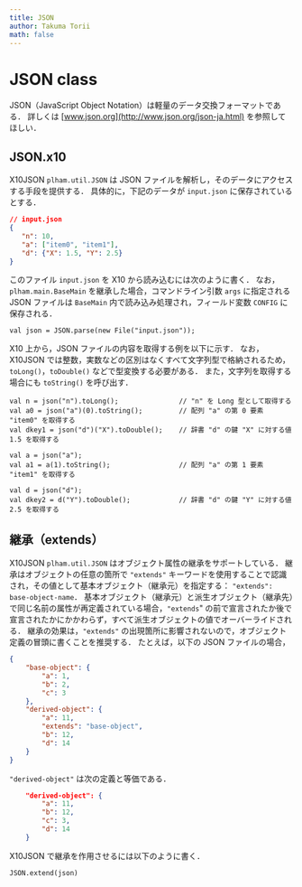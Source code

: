 ```yaml
---
title: JSON
author: Takuma Torii
math: false
---
```


# JSON class

JSON（JavaScript Object Notation）は軽量のデータ交換フォーマットである．
詳しくは [www.json.org](http://www.json.org/json-ja.html) を参照してほしい．


## JSON.x10

X10JSON `plham.util.JSON` は JSON ファイルを解析し，そのデータにアクセスする手段を提供する．
具体的に，下記のデータが `input.json` に保存されているとする．

```json
// input.json
{
   "n": 10,
   "a": ["item0", "item1"],
   "d": {"X": 1.5, "Y": 2.5}
}
```

このファイル  `input.json` を X10 から読み込むには次のように書く．
なお，`plham.main.BaseMain` を継承した場合，コマンドライン引数 `args` に指定される JSON ファイルは `BaseMain` 内で読み込み処理され，フィールド変数 `CONFIG` に保存される．

```x10
val json = JSON.parse(new File("input.json"));
```

X10 上から，JSON ファイルの内容を取得する例を以下に示す．
なお，X10JSON では整数，実数などの区別はなくすべて文字列型で格納されるため，`toLong()`，`toDouble()` などで型変換する必要がある．
また，文字列を取得する場合にも `toString()` を呼び出す．

```x10
val n = json("n").toLong();               // "n" を Long 型として取得する
val a0 = json("a")(0).toString();         // 配列 "a" の第 0 要素 "item0" を取得する
val dkey1 = json("d")("X").toDouble();    // 辞書 "d" の鍵 "X" に対する値 1.5 を取得する

val a = json("a");
val a1 = a(1).toString();                 // 配列 "a" の第 1 要素 "item1" を取得する

val d = json("d");
val dkey2 = d("Y").toDouble();            // 辞書 "d" の鍵 "Y" に対する値 2.5 を取得する
```


## 継承（extends）

X10JSON `plham.util.JSON` はオブジェクト属性の継承をサポートしている．
継承はオブジェクトの任意の箇所で `"extends"` キーワードを使用することで認識され，その値として基本オブジェクト（継承元）を指定する： `"extends": base-object-name`．
基本オブジェクト（継承元）と派生オブジェクト（継承先）で同じ名前の属性が再定義されている場合，`"extends`" の前で宣言されたか後で宣言されたかにかかわらず，すべて派生オブジェクトの値でオーバーライドされる．
継承の効果は，`"extends"` の出現箇所に影響されないので，オブジェクト定義の冒頭に書くことを推奨する．
たとえば，以下の JSON ファイルの場合，

```json
{
    "base-object": {
        "a": 1,
        "b": 2,
        "c": 3
    },
    "derived-object": {
        "a": 11,
        "extends": "base-object",
        "b": 12,
        "d": 14
    }
}
```

`"derived-object"` は次の定義と等価である．

```json
    "derived-object": {
        "a": 11,
        "b": 12,
        "c": 3,
        "d": 14
    }
```

X10JSON で継承を作用させるには以下のように書く．

```x10
JSON.extend(json)
```

